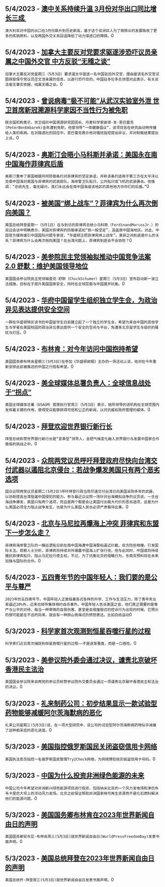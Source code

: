 
  ## 5/4/2023 - [澳中关系持续升温 3月份对华出口同比增长三成 ](https://www.voachinese.com/a/australia-export-to-china-hits-record-high-20230504/7078310.html)
 ```澳大利亚对中国的出口在3月份飙升到历史新高，基于这个亚洲巨人为了钢铁业的发展吸收了更多的炼钢原料，以及两国外交关系回温降低了动力煤进口的障碍。```0
  ## 5/4/2023 - [加拿大主要反对党要求驱逐涉恐吓议员亲属之中国外交官 中方反驳“无稽之谈”](https://www.voachinese.com/a/china-denies-threatening-canadian-lawmaker-and-relatives-20230504/7078284.html)
 ```加拿大主要反对党星期三（5月3日）要求渥太华驱逐一名中国驻加外交官，理由是该名外交官试图获取保守党议员庄文浩亲属的信息，以遂行恐吓目的。中国驻多伦多总领馆对此表示，有关说法毫无事实依据，纯属无稽之谈。```0
  ## 5/4/2023 - [曾说病毒“极不可能”从武汉实验室外泄 世卫首席新冠溯源科学家因不当性行为被免职](https://www.voachinese.com/a/who-fired-lead-covid-origin-investigator-over-sexual-misconduct-20230504/7078267.html)
 ```联合国机构表示，世卫组织中国溯源研究团团长、丹麦科学家彼得·本·恩巴雷克(PeterBenEmbarek)去年遭到免职，他曾领导“一体健康倡议”，该项目旨在研究由动物传播给人类的疾病。在对路透社的回应中，恩巴雷克表示他对骚扰指控提出异议，并对制裁结果提出上诉。```0
  ## 5/4/2023 - [奥斯汀会晤小马科斯并承诺：美国永在南中国海作菲律宾后盾](https://www.voachinese.com/a/us-philippines-defense-alliance-south-china-sea-20230504/7078255.html)
 ```奥斯汀重申了美国根据共同防御条约对菲律宾的坚定承诺，并称该条约适用于第三方在太平洋以及南中国海对美国与菲律宾的武装部队、海岸警卫队船只、公共船只或飞机的武装袭击。他强调：“总统先生，毫无疑问，我们永远会在南中国海或该地区的其他地方作你们的后盾。”```0
  ## 5/4/2023 - [被美国“绑上战车”？菲律宾为什么再次倒向美国？](https://www.voachinese.com/a/us-china-marcos-20230503/7078201.html)
 ```美国总统拜登星期一（5月1日）在与到访的菲律宾总统小马科斯（FerdinandMarcosJr.）的双边会谈中明确表示，美国对菲律宾的防御承诺如“铁一般坚定”，涵盖南中国海地区。对此，中国官方媒体援引中国国际问题专家说，“华盛顿正把菲律宾绑上战车”。美菲之间到底是什么的关系？菲律宾为什么会再次倒向美国？在台湾问题上，菲律宾到底会不会协防？```0
  ## 5/4/2023 - [美参院民主党领袖拟推动中国竞争法案2.0 舒默：维护美国领导地位](https://www.voachinese.com/a/us-senate-democrats-to-unveil-new-legislation-on-china-competition-20230503/7078200.html)
 ```美国国会参议院民主党领袖查克·舒默（ChuckSchumer）星期三（5月3日）宣布启动新一波立法措施，目标在于提升美国国家安全，同时在全球层面与中国展开抗衡。```0
  ## 5/4/2023 - [华府中国留学生组织独立学生会，为政治异见表达提供安全空间](https://www.voachinese.com/a/gwu-chinese-student-union-20230503/7078165.html)
 ```一群在华盛顿特区读书的中国留学生日前建立起了一个独立的学生会，希望为来自中国的其他学生与学者在美国校园的政治异见表达提供一个安全的空间与平台，免遭亲北京留学生与组织的骚扰与打压。```0
  ## 5/4/2023 - [布林肯：对今年访问中国抱持希望](https://www.voachinese.com/a/us-china-russia-ukraine-20230503/7077571.html)
 ```美国国务卿布林肯星期三(5月3日)在参加《华盛顿邮报》主办的一场活动上说，他对在今年重新安排此前被推迟的中国之行抱有希望。```0
  ## 5/4/2023 - [美全球媒体总署负责人：全球信息战处于“拐点”](https://www.voachinese.com/a/usagm-ceo-tells-lawmakers-global-information-wars-at-inflection-point-20230503/7078158.html)
 ```美国全球媒体总署（USAGM）首席执行官周三（5月3日）表示，她所领导的该机构在全球范围内发挥着关键的作用，使得受众能够获得可信和公正的新闻，以对抗威权政府管理的媒体。```0
  ## 5/4/2023 - [拜登欢迎世界银行新行长](https://www.voachinese.com/a/biden-welcomes-new-world-bank-chief-20230503/7078124.html)
 ```拜登总统称赞世界银行新行长是“变革型”领导人，会把气候变化融入世界银行与发展中国家合作面临的挑战之中。```0
  ## 5/4/2023 - [众院两党议员呼吁拜登政府尽快向台湾交付武器以遏阻北京侵台：若战争爆发美国只有两个恶劣选项](https://www.voachinese.com/a/bipartisan-congressmen-urge-biden-for-speedy-delivery-of-weapons-to-taiwan-as-wargames-show-terrible-options-for-us-20230503/7077786.html)
 ```国众议院两党议员星期二(5月2日)呼吁拜登行政当局尽速交付台湾已向美国采购多年的武器，以协助提高台湾阻遏中国侵犯的能力。参与最近众议院一场针对台海模拟战争的议员说，一旦台海战争爆发，美国只有两个选项，而且是两个都是会让美国付出极大代价的恶劣选项，这是为什么美国必须全力阻止战争发生，也是为什么美国人民也必须严肃看待此事。```0
  ## 5/4/2023 - [北京与马尼拉再爆海上冲突 菲律宾和东盟下一步怎么走？](https://www.voachinese.com/a/beijing-and-manila-trade-barbs-over-close-call-at-sea-20230503/7077787.html)
 ```菲律宾海岸警卫队的一艘巡逻船日前在南中国海遭中国海警船逼近拦截，双方险些相撞，引发国际关注。观察人士分析，菲律宾将持续对外揭露中国海上扩张行径，但与此同时，中国或将持续骚扰菲律宾船只，阻止马尼拉行使主权。不过，为了抗衡北京的侵略行为，东南亚预料将在未来加强与国际的合作。```0
  ## 5/4/2023 - [五四青年节的中国年轻人：我们要的是公平与尊严](https://www.voachinese.com/a/chinese-young-people-say-what-we-want-is-fairness-and-dignity-20230504/7076977.html)
 ```2023年的五四青年节，中国年轻人正面临着各式各样的升学、工作与生活压力，除了青年失业率逼近20%外，近来也频传集体相约自杀事件。中国年轻人告诉美国之音，他们真正需要的是尊严与公平的对待，每当一种卑微的自我伤害、甚至是自我摧毁式的控诉行为出现的时候，它预示的很可能是在不远的将来，就会有一种排山倒海式的愤怒表达，比如白纸运动```0
  ## 5/3/2023 - [科学家首次观测到恒星吞噬行星的过程](https://www.voachinese.com/a/star-gobbles-up-planet-in-one-big-bite-20230503/7077735.html)
 ```科学家们近日首次捕捉到恒星吞噬行星的过程——不是逐渐蚕食，而是一口吞吃。```0
  ## 5/3/2023 - [美参议院外委会通过决议，谴责北京破坏香港民主法治](https://www.voachinese.com/a/risch-menendez-applaud-sfrc-passage-of-resolution-in-support-of-hong-kongers-20230503/7077720.html)
 ```美国国会参议院来自两党的参议员称赞参议院外交委员会通过一项谴责北京破坏香港民主和法治的决议。```0
  ## 5/3/2023 - [礼来制药公司：初步结果显示一款试验型药物能够减缓阿尔茨海默病的恶化](https://www.voachinese.com/a/early-results-show-experimental-drug-slows-alzheimer-s-maker-says-20230503/7077725.html)
 ```礼来公司星期三(5月3日)说，在一项大型研究中，该公司的试验型阿尔茨海默病药物似乎减缓了这种痴呆症的恶化进度。```0
  ## 5/3/2023 - [美国指控俄罗斯国民关闭盗窃信用卡网络](https://www.voachinese.com/a/stolen-credit-cards-network-shut-down-20230503/7077647.html)
 ```美国执法官员指控一名俄罗斯国民管理Try2Check网络，为网络罪犯核实偷盗信用卡号码。```0
  ## 5/3/2023 - [中国为什么投资非洲绿色能源的未来](https://www.voachinese.com/a/china-invest-in-africa-green-energy-20230503/7077587.html)
 ```中国公司今年希望对非洲新兴绿色能源项目进行投资，包括纳米比亚的一个风力发电场和津巴布韦卡里巴大坝上的浮动风力发场。北京之前保证帮助非洲国家用可再生资源而不是化石燃料解决他们的能源问题。```0
  ## 5/3/2023 - [美国国务卿布林肯在2023年世界新闻自由日的声明](https://www.voachinese.com/a/statement-by-secretary-antony-j-blinken-may-3-2023-world-press-freedom-day-20230503/7077585.html)
 ```美国国务卿安东尼·布林肯周三(5月3日)就世界新闻自由日(WorldPressFreedomDay)发表书面声明。```0
  ## 5/3/2023 - [美国总统拜登在2023年世界新闻自由日的声明 ](https://www.voachinese.com/a/statement-from-president-joe-biden-on-the-occasion-of-world-press-freedom-day-2023-20230503/7077570.html)
 ```美国总统乔·拜登周三(5月3日)就世界新闻自由日发表书面声明。```0